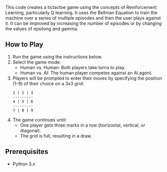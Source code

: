 This code creates a tictactoe game using the concepts of Reinforcement Learning, particularly Q learning.
It uses the Bellman Equation to train the machine over a series of multiple episodes and then the user plays against it.
It can be improved by increasing the number of episodes or by changing the values of epsilong and gamma.

## How to Play
1. Run the game using the instructions below.
2. Select the game mode:
   - Human vs. Human: Both players take turns to play.
   - Human vs. AI: The human player competes against an AI agent.
3. Players will be prompted to enter their moves by specifying the position (1-9) of their choice on a 3x3 grid:
   ```
   1 | 2 | 3
   ---------
   4 | 5 | 6
   ---------
   7 | 8 | 9
   ```
4. The game continues until:
   - One player gets three marks in a row (horizontal, vertical, or diagonal).
   - The grid is full, resulting in a draw.


## Prerequisites
- Python 3.x
